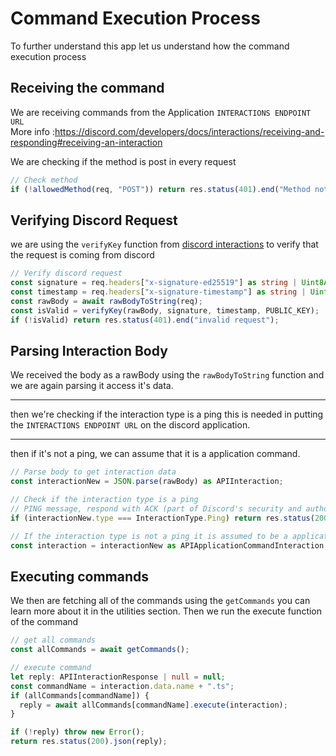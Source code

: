 # Command Execution Process

To further understand this app let us understand how the command execution process

## Receiving the command

We are receiving commands from the Application `INTERACTIONS ENDPOINT URL` <br/>
More info :https://discord.com/developers/docs/interactions/receiving-and-responding#receiving-an-interaction

We are checking if the method is post in every request

```ts
// Check method
if (!allowedMethod(req, "POST")) return res.status(401).end("Method not allowed");
```

## Verifying Discord Request

we are using the `verifyKey` function from [discord interactions](https://www.npmjs.com/package/discord-interactions) to verify that the request is coming from discord

```ts
// Verify discord request
const signature = req.headers["x-signature-ed25519"] as string | Uint8Array | ArrayBuffer | Buffer;
const timestamp = req.headers["x-signature-timestamp"] as string | Uint8Array | ArrayBuffer | Buffer;
const rawBody = await rawBodyToString(req);
const isValid = verifyKey(rawBody, signature, timestamp, PUBLIC_KEY);
if (!isValid) return res.status(401).end("invalid request");
```

## Parsing Interaction Body

We received the body as a rawBody using the `rawBodyToString` function and we are again parsing it access it's data.

---

then we're checking if the interaction type is a ping this is needed in putting the `INTERACTIONS ENDPOINT URL` on the discord application.

---

then if it's not a ping, we can assume that it is a application command.

```ts
// Parse body to get interaction data
const interactionNew = JSON.parse(rawBody) as APIInteraction;

// Check if the interaction type is a ping
// PING message, respond with ACK (part of Discord's security and authorization protocol)
if (interactionNew.type === InteractionType.Ping) return res.status(200).json({ type: 1 });

// If the interaction type is not a ping it is assumed to be a application command
const interaction = interactionNew as APIApplicationCommandInteraction;
```

## Executing commands

We then are fetching all of the commands using the `getCommands` you can learn more about it in the utilities section. Then we run the execute function of the command

```ts
// get all commands
const allCommands = await getCommands();

// execute command
let reply: APIInteractionResponse | null = null;
const commandName = interaction.data.name + ".ts";
if (allCommands[commandName]) {
  reply = await allCommands[commandName].execute(interaction);
}

if (!reply) throw new Error();
return res.status(200).json(reply);
```
